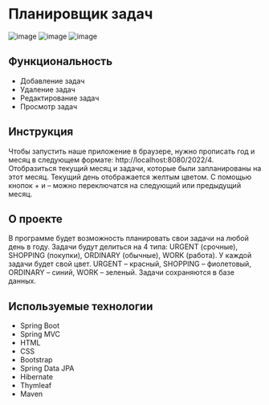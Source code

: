 # Планировщик задач
![image](https://user-images.githubusercontent.com/50916640/163797204-6e290583-d2bb-453b-9334-c4a27ffce67a.png)
![image](https://user-images.githubusercontent.com/50916640/163802205-515bd1ca-3b2b-43e5-a20f-b9261b85913a.png)
![image](https://user-images.githubusercontent.com/50916640/163802520-7a880007-2f9b-41c0-90b9-b03e405319dc.png)

## Функциональность
* Добавление задач
* Удаление задач
* Редактирование задач
* Просмотр задач

## Инструкция
Чтобы запустить наше приложение в браузере, нужно прописать год и месяц в следующем формате: http://localhost:8080/2022/4. Отобразиться текущий месяц и задачи, которые были запланированы на этот месяц. Текущий день отображается желтым цветом. С помощью кнопок + и – можно переключатся на следующий или предыдущий месяц. 

## О проекте
В программе будет возможность планировать свои задачи на любой день в году. Задачи будут делиться на 4 типа: URGENT (срочные), SHOPPING (покупки), ORDINARY (обычные), WORK (работа). У каждой задачи будет свой цвет. URGENT – красный, SHOPPING – фиолетовый, ORDINARY – синий, WORK – зеленый. Задачи сохраняются в базе данных.

## Используемые технологии
* Spring Boot
* Spring MVC
* HTML
* CSS
* Bootstrap
* Spring Data JPA
* Hibernate
* Thymleaf
* Maven
